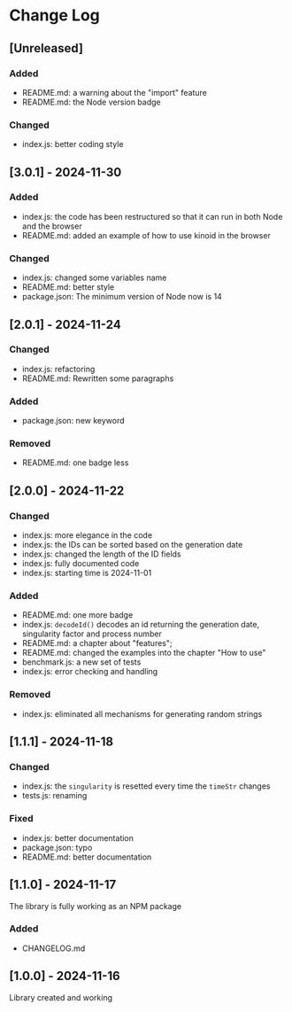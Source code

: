 # Change Log

<!--
## [Unreleased] | [major.minor.patch] - yyyy-mm-dd
### Added | Fixed | Changed | Removed | Deprecated | Security
- filename {section}: description

https://gist.github.com/ThornDuke/64da76cd4a56b16492d5101691f6108f
-->

## [Unreleased]

### Added

- README.md: a warning about the "import" feature
- README.md: the Node version badge

### Changed

- index.js: better coding style

## [3.0.1] - 2024-11-30

### Added

- index.js: the code has been restructured so that it can run in both Node and the browser
- README.md: added an example of how to use kinoid in the browser

### Changed

- index.js: changed some variables name
- README.md: better style
- package.json: The minimum version of Node now is 14

## [2.0.1] - 2024-11-24

### Changed

- index.js: refactoring
- README.md: Rewritten some paragraphs

### Added

- package.json: new keyword

### Removed

- README.md: one badge less

## [2.0.0] - 2024-11-22

### Changed

- index.js: more elegance in the code
- index.js: the IDs can be sorted based on the generation date
- index.js: changed the length of the ID fields
- index.js: fully documented code
- index.js: starting time is 2024-11-01

### Added

- README.md: one more badge
- index.js: `decodeId()` decodes an id returning the generation date, singularity factor and process
  number
- README.md: a chapter about "features";
- README.md: changed the examples into the chapter "How to use"
- benchmark.js: a new set of tests
- index.js: error checking and handling

### Removed

- index.js: eliminated all mechanisms for generating random strings

## [1.1.1] - 2024-11-18

### Changed

- index.js: the `singularity` is resetted every time the `timeStr` changes
- tests.js: renaming

### Fixed

- index.js: better documentation
- package.json: typo
- README.md: better documentation

## [1.1.0] - 2024-11-17

The library is fully working as an NPM package

### Added

- CHANGELOG.md

## [1.0.0] - 2024-11-16

Library created and working
